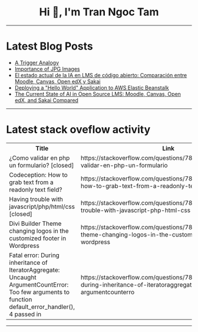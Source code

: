 <h1 align="center">Hi 👋, I'm Tran Ngoc Tam</h1>

---

# Latest Blog Posts 
<!-- BLOG-POST-LIST:START -->
- [A Trigger Analogy](https://dev.to/thedigitalbricklayer/a-trigger-analogy-1gkc)
- [Importance of JPG Images](https://dev.to/msmith99994/importance-of-jpg-images-3ffe)
- [El estado actual de la IA en LMS de código abierto: Comparación entre Moodle, Canvas, Open edX y Sakai](https://dev.to/jobcespedes/el-estado-actual-de-la-ia-en-lms-de-codigo-abierto-comparacion-entre-moodle-canvas-open-edx-y-sakai-1jl6)
- [Deploying a &quot;Hello World&quot; Application to AWS Elastic Beanstalk](https://dev.to/prakash_rao/deploying-a-hello-world-application-to-aws-elastic-beanstalk-pag)
- [The Current State of AI in Open Source LMS: Moodle, Canvas, Open edX, and Sakai Compared](https://dev.to/krestomatio/the-current-state-of-ai-in-open-source-lms-moodle-canvas-open-edx-and-sakai-compared-4e90)
<!-- BLOG-POST-LIST:END -->

---

# Latest stack oveflow activity
<table>
  <tr><th>Title</th><th>Link</th></tr>
  <!-- STACKOVERFLOW:START --><tr><td>¿Como validar en php un formulario? [closed]</td><td>https://stackoverflow.com/questions/78634921/como-validar-en-php-un-formulario</td></tr><tr><td>Codeception: How to grab text from a readonly text field?</td><td>https://stackoverflow.com/questions/78634866/codeception-how-to-grab-text-from-a-readonly-text-field</td></tr><tr><td>Having trouble with javascript/php/html/css [closed]</td><td>https://stackoverflow.com/questions/78634830/having-trouble-with-javascript-php-html-css</td></tr><tr><td>Divi Builder Theme changing logos in the customized footer in Wordpress</td><td>https://stackoverflow.com/questions/78634616/divi-builder-theme-changing-logos-in-the-customized-footer-in-wordpress</td></tr><tr><td>Fatal error: During inheritance of IteratorAggregate: Uncaught ArgumentCountError: Too few arguments to function default_error_handler&lpar;&rpar;, 4 passed in</td><td>https://stackoverflow.com/questions/78634583/fatal-error-during-inheritance-of-iteratoraggregate-uncaught-argumentcounterro</td></tr><!-- STACKOVERFLOW:END -->
</table>

---


